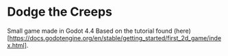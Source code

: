 # Dodge the Creeps

Small game made in Godot 4.4
Based on the tutorial found (here)[https://docs.godotengine.org/en/stable/getting_started/first_2d_game/index.html].
